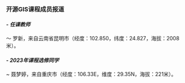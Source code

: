 ### **开源GIS课程成员报道**
#### - **_任课教师_**
～ 罗新，来自云南省昆明市（经度：102.850，纬度：24.827，海拔：2008米）。
#### - **_2023年课程选修同学_**
~  聂梦婷，来自重庆市（经度：106.33E，维度：29.35N，海拔：221米）。 




